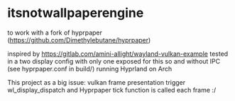 # itsnotwallpaperengine
to work with a fork of hyprpaper (https://github.com/Dimethylebutane/hyprpaper)

inspired by https://gitlab.com/amini-allight/wayland-vulkan-example
tested in a two display config with only one exposed for this so and without IPC (see hyprpaper.conf in build/)
running Hyprland on Arch

This project as a big issue: vulkan frame presentation trigger wl\_display\_dispatch and Hyprpaper tick function is called each frame :/

